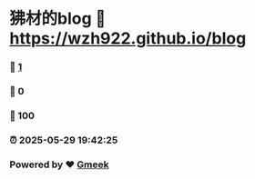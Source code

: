 # 狒材的blog :link: https://wzh922.github.io/blog 
### :page_facing_up: [1](https://wzh922.github.io/blog/tag.html) 
### :speech_balloon: 0 
### :hibiscus: 100 
### :alarm_clock: 2025-05-29 19:42:25 
### Powered by :heart: [Gmeek](https://github.com/Meekdai/Gmeek)
